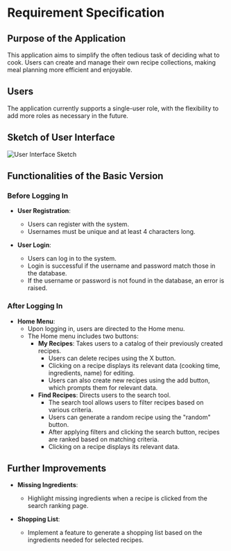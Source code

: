 # Requirement Specification

## Purpose of the Application

This application aims to simplify the often tedious task of deciding what to cook. Users can create and manage their own recipe collections, making meal planning more efficient and enjoyable.

## Users

The application currently supports a single-user role, with the flexibility to add more roles as necessary in the future.

## Sketch of User Interface

![User Interface Sketch](https://github.com/Germuu/ot-harjoitustyo/blob/master/recipe-app/documentation/Pictures/k%C3%A4ytt%C3%B6liittym%C3%A4%C3%B6.png)

## Functionalities of the Basic Version

### Before Logging In

- **User Registration**:
  - Users can register with the system.
  - Usernames must be unique and at least 4 characters long.
  
- **User Login**:
  - Users can log in to the system.
  - Login is successful if the username and password match those in the database.
  - If the username or password is not found in the database, an error is raised.

### After Logging In

- **Home Menu**:
  - Upon logging in, users are directed to the Home menu.
  - The Home menu includes two buttons:
    * **My Recipes**: Takes users to a catalog of their previously created recipes.
      - Users can delete recipes using the X button.
      - Clicking on a recipe displays its relevant data (cooking time, ingredients, name) for editing.
      - Users can also create new recipes using the add button, which prompts them for relevant data.
    * **Find Recipes**: Directs users to the search tool.
      - The search tool allows users to filter recipes based on various criteria.
      - Users can generate a random recipe using the "random" button.
      - After applying filters and clicking the search button, recipes are ranked based on matching criteria.
      - Clicking on a recipe displays its relevant data.

## Further Improvements
- **Missing Ingredients**:
  - Highlight missing ingredients when a recipe is clicked from the search ranking page.

- **Shopping List**:
  - Implement a feature to generate a shopping list based on the ingredients needed for selected recipes.
  


  
